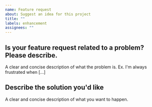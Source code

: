 ```yaml
---
name: Feature request
about: Suggest an idea for this project
title: ""
labels: enhancement
assignees: ""
---
```


## Is your feature request related to a problem? Please describe.

A clear and concise description of what the problem is. Ex. I'm always
frustrated when [...]

## Describe the solution you'd like

A clear and concise description of what you want to happen.
